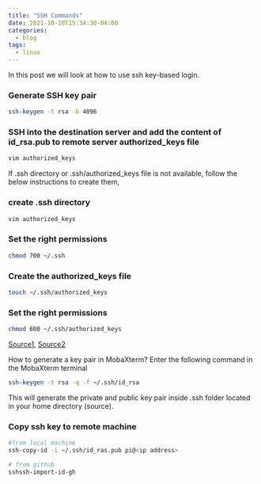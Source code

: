 ```yaml
---
title: "SSH Commands"
date: 2021-10-18T15:34:30-04:00
categories:
  - blog
tags:
  - linux
---
```

In this post we will look at how to use ssh key-based login.

### Generate SSH key pair
```bash
ssh-keygen -t rsa -b 4096
```

### SSH into the destination server and add the content of id_rsa.pub to remote server authorized_keys file
```bash
vim authorized_keys
```

If .ssh directory or .ssh/authorized_keys file is not available, follow the below instructions to create them,
### create .ssh directory
```bash
vim authorized_keys
```

### Set the right permissions
```bash
chmod 700 ~/.ssh
```

### Create the authorized_keys file
```bash
touch ~/.ssh/authorized_keys
```

### Set the right permissions
```bash
chmod 600 ~/.ssh/authorized_keys
```

[Source1](https://help.ubuntu.com/community/SSH/OpenSSH/Keys), [Source2](http://askubuntu.com/questions/466549/bash-home-user-ssh-authorized-keys-no-such-file-or-directory)

How to generate a key pair in MobaXterm?
Enter the following command in the MobaXterm terminal
```bash
ssh-keygen -t rsa -q -f ~/.ssh/id_rsa
```
This will generate the private and public key pair inside .ssh folder located in your home directory (source).

### Copy ssh key to remote machine
```bash
#from local machine
ssh-copy-id -i ~/.ssh/id_ras.pub pi@<ip address>

# from github
sshssh-import-id-gh
```